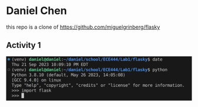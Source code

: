# Daniel Chen
this repo is a clone of https://github.com/miguelgrinberg/flasky

## Activity 1
![image](screenshots/activity1.png)